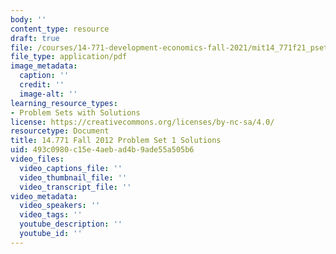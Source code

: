 ```yaml
---
body: ''
content_type: resource
draft: true
file: /courses/14-771-development-economics-fall-2021/mit14_771f21_pset1_sol.pdf
file_type: application/pdf
image_metadata:
  caption: ''
  credit: ''
  image-alt: ''
learning_resource_types:
- Problem Sets with Solutions
license: https://creativecommons.org/licenses/by-nc-sa/4.0/
resourcetype: Document
title: 14.771 Fall 2012 Problem Set 1 Solutions
uid: 493c0980-c15e-4aeb-ad4b-9ade55a505b6
video_files:
  video_captions_file: ''
  video_thumbnail_file: ''
  video_transcript_file: ''
video_metadata:
  video_speakers: ''
  video_tags: ''
  youtube_description: ''
  youtube_id: ''
---
```

